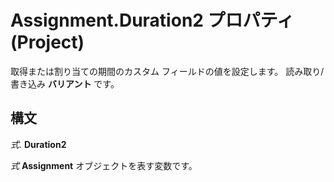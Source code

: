
# Assignment.Duration2 プロパティ (Project)

取得または割り当ての期間のカスタム フィールドの値を設定します。 読み取り/書き込み **バリアント** です。


## 構文

 _式_. **Duration2**

 _式_ **Assignment** オブジェクトを表す変数です。

